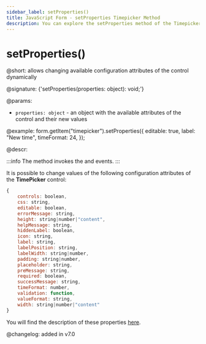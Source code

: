 ```yaml
---
sidebar_label: setProperties()
title: JavaScript Form - setProperties Timepicker Method 
description: You can explore the setProperties method of the Timepicker control of Form in the documentation of the DHTMLX JavaScript UI library. Browse developer guides and API reference, try out code examples and live demos, and download a free 30-day evaluation version of DHTMLX Suite.
---
```


# setProperties()

@short: allows changing available configuration attributes of the control dynamically

@signature: {'setProperties(properties: object): void;'}

@params:
- `properties: object` - an object with the available attributes of the control and their new values

@example:
form.getItem("timepicker").setProperties({
    editable: true, 
    label: "New time", 
    timeFormat: 24, 
});

@descr:

:::info
The method invokes the [](form/api/timepicker/timepicker_afterchangeproperties_event.md) and [](form/api/timepicker/timepicker_beforechangeproperties_event.md) events.
:::

It is possible to change values of the following configuration attributes of the **TimePicker** control:

~~~js
{
    controls: boolean,
    css: string,
    editable: boolean,
    errorMessage: string,
    height: string|number|"content",
    helpMessage: string,
    hiddenLabel: boolean,
    icon: string,
    label: string,
    labelPosition: string,
    labelWidth: string|number,
    padding: string|number,
    placeholder: string,
    preMessage: string,
    required: boolean,
    successMessage: string,
    timeFormat: number,
    validation: function,
    valueFormat: string,
    width: string|number|"content"
}
~~~

You will find the description of these properties [here](form/api/timepicker/api_timepicker_properties.md).

@changelog: added in v7.0
